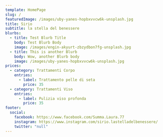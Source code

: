 ```yaml
---
template: HomePage
slug: /
featuredImage: /images/uby-yanes-hopbxvvcw6k-unsplash.jpg
title: Sirio
subtitle: la stella del benessere
blurbs:
  - title: Test Blurb Title
    body: Test Blurb Body
    image: /images/engin-akyurt-zbzydbon7fg-unsplash.jpg
  - title: This is another Blurb
    body: Wow, another Blurb body
    image: /images/uby-yanes-hopbxvvcw6k-unsplash.jpg
prices:
  - category: Trattamenti Corpo
    entries:
      - label: Trattamento pelle di seta
        price: 35
  - category: Trattamenti Viso
    entries:
      - label: Pulizia viso profonda
        price: 35
footer:
  social:
    facebook: https://www.facebook.com/Summa.Laura.77
    instagram: https://www.instagram.com/sirio.lastelladelbenessere/
    twitter: "null"
---
```

